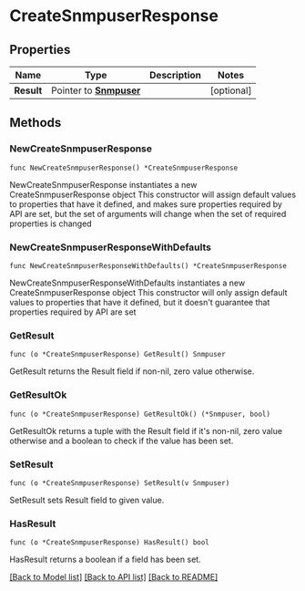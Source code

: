 # CreateSnmpuserResponse

## Properties

Name | Type | Description | Notes
------------ | ------------- | ------------- | -------------
**Result** | Pointer to [**Snmpuser**](Snmpuser.md) |  | [optional] 

## Methods

### NewCreateSnmpuserResponse

`func NewCreateSnmpuserResponse() *CreateSnmpuserResponse`

NewCreateSnmpuserResponse instantiates a new CreateSnmpuserResponse object
This constructor will assign default values to properties that have it defined,
and makes sure properties required by API are set, but the set of arguments
will change when the set of required properties is changed

### NewCreateSnmpuserResponseWithDefaults

`func NewCreateSnmpuserResponseWithDefaults() *CreateSnmpuserResponse`

NewCreateSnmpuserResponseWithDefaults instantiates a new CreateSnmpuserResponse object
This constructor will only assign default values to properties that have it defined,
but it doesn't guarantee that properties required by API are set

### GetResult

`func (o *CreateSnmpuserResponse) GetResult() Snmpuser`

GetResult returns the Result field if non-nil, zero value otherwise.

### GetResultOk

`func (o *CreateSnmpuserResponse) GetResultOk() (*Snmpuser, bool)`

GetResultOk returns a tuple with the Result field if it's non-nil, zero value otherwise
and a boolean to check if the value has been set.

### SetResult

`func (o *CreateSnmpuserResponse) SetResult(v Snmpuser)`

SetResult sets Result field to given value.

### HasResult

`func (o *CreateSnmpuserResponse) HasResult() bool`

HasResult returns a boolean if a field has been set.


[[Back to Model list]](../README.md#documentation-for-models) [[Back to API list]](../README.md#documentation-for-api-endpoints) [[Back to README]](../README.md)


